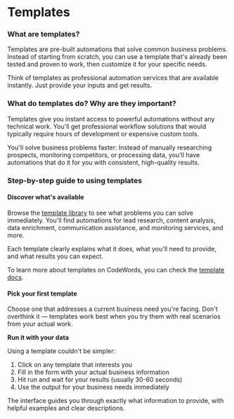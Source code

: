 # Templates

### What are templates?

Templates are pre-built automations that solve common business problems. Instead of starting from scratch, you can use a template that's already been tested and proven to work, then customize it for your specific needs.

Think of templates as professional automation services that are available instantly. Just provide your inputs and get results.

### What do templates do? Why are they important?

Templates give you instant access to powerful automations without any technical work. You'll get professional workflow solutions that would typically require hours of development or expensive custom tools.

You'll solve business problems faster: Instead of manually researching prospects, monitoring competitors, or processing data, you'll have automations that do it for you with consistent, high-quality results.

### Step-by-step guide to using templates

#### Discover what's available

Browse the [template library](https://codewords.agemo.ai/template-gallery) to see what problems you can solve immediately. You'll find automations for lead research, content analysis, data enrichment, communication assistance, and monitoring services, and more.

Each template clearly explains what it does, what you'll need to provide, and what results you can expect.

To learn more about templates on CodeWords, you can check the [template docs](https://docs.codewords.ai/templates/).

#### Pick your first template

Choose one that addresses a current business need you're facing. Don't overthink it — templates work best when you try them with real scenarios from your actual work.

**Run it with your data**

Using a template couldn't be simpler:

1. Click on any template that interests you
2. Fill in the form with your actual business information
3. Hit run and wait for your results (usually 30-60 seconds)
4. Use the output for your business needs immediately

The interface guides you through exactly what information to provide, with helpful examples and clear descriptions.
